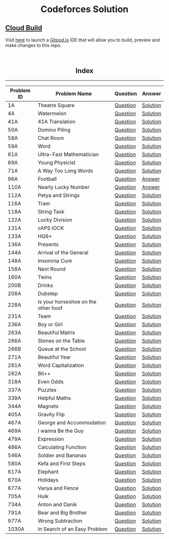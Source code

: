 
<h1 align=center>
 Codeforces Solution 
 </h1>



##  <u> Cloud Build </u>

Visit [here](https://gitpod.io/#https://github.com/FahimFBA/Codeforces-Solution) to launch a [Gitpod.io](https://gitpod.io) IDE that will allow you to build, preview and make changes to this repo.


<br>

<h2 align = "center">
Index
</h2>

<hr>







| Problem ID | Problem Name                        | Question                                                    | Answer                                                                                                                                 |
|------------|-------------------------------------|-------------------------------------------------------------|----------------------------------------------------------------------------------------------------------------------------------------|
| 1A         | Theatre Square                      | [Question](https://codeforces.com/problemset/problem/1/A)   | [Solution](https://github.com/FahimFBA/Codeforces-Solution/blob/main/1A%20Theatre%20Square/A.Theatre_Square.py)                        |
| 4A         | Watermelon                          | [Question](https://codeforces.com/problemset/problem/4/A)   | [Solution](https://github.com/FahimFBA/Codeforces-Solution/blob/main/4A%20Watermelon/Solve.c)                                          |
| 41A        | 41A Translation                     | [Question](https://codeforces.com/problemset/problem/41/A)  | [Solution](https://github.com/FahimFBA/Codeforces-Solution/blob/main/41A%20Translation/solve.py)                                       |
| 50A        | Domino Piling                       | [Question](https://codeforces.com/problemset/problem/50/A)  | [Solution](https://github.com/FahimFBA/Codeforces-Solution/blob/main/50A%20Domino%20Piling/solve.c)                                    |
| 58A        | Chat Room                           | [Question](https://codeforces.com/problemset/problem/58/A)  | [Solution](https://github.com/FahimFBA/Codeforces-Solution/blob/main/58A%20Chat%20Room/solve.c)                                        |
| 59A        | Word                                | [Question](https://codeforces.com/problemset/problem/59/A)  | [Solution](https://github.com/FahimFBA/Codeforces-Solution/blob/main/59A%20Word/A_Word.c)                                              |
| 61A        | Ultra-Fast Mathematician            | [Question](https://codeforces.com/problemset/problem/61/A)  | [Solution](https://github.com/FahimFBA/Codeforces-Solution/blob/main/61A%20Ultra-Fast%20Mathematician/solve.cpp)                       |
| 69A        | Young Physicist                     | [Question](https://codeforces.com/problemset/problem/69/A)  | [Solution](https://github.com/FahimFBA/Codeforces-Solution/blob/main/69A%20Young%20Physicist/solve.c)                                  |
| 71A        | A Way Too Long Words                | [Question](https://codeforces.com/problemset/problem/71/A)  | [Solution](https://github.com/FahimFBA/Codeforces-Solution/blob/main/71A%20Way%20Too%20Long%20Words/A_Way_too_long_words.c)            |
| 96A        | Football                            | [Question](https://codeforces.com/problemset/problem/96/A)  | [Answer](https://github.com/FahimFBA/Codeforces-Solution/blob/main/96A%20Football/solve.c)                                             |
| 110A       | Nearly Lucky Number                 | [Question](https://codeforces.com/problemset/problem/110/A) | [Answer](https://github.com/FahimFBA/Codeforces-Solution/blob/main/110A%20Nearly%20Lucky%20Number/solve.cpp)                           |
| 112A       | Petya and Strings                   | [Question](https://codeforces.com/problemset/problem/112/A) | [Solution](https://github.com/FahimFBA/Codeforces-Solution/blob/main/112A%20Petya%20and%20Strings/solve.py)                            |
| 116A       | Tram                                | [Question](https://codeforces.com/problemset/problem/116/A) | [Solution](https://github.com/FahimFBA/Codeforces-Solution/blob/main/116A%20Tram/solve.c)                                              |
| 118A       | String Task                         | [Question](https://codeforces.com/problemset/problem/118/A) | [Solution](https://github.com/FahimFBA/Codeforces-Solution/blob/main/118A%20String%20Task/solve.c)                                     |
| 122A       | Lucky Division                      | [Question](https://codeforces.com/problemset/problem/122/A) | [Solution](https://github.com/FahimFBA/Codeforces-Solution/blob/main/122A%20Lucky%20Division/solve.py)                                 |
| 131A       | cAPS lOCK                           | [Question](https://codeforces.com/problemset/problem/131/A) | [Solution](https://github.com/FahimFBA/Codeforces-Solution/blob/main/131A%20cAPS%20lOCK/solve.cpp)                                     |
| 133A       | HQ9+                                | [Question](https://codeforces.com/problemset/problem/133/A) | [Solution](https://github.com/FahimFBA/Codeforces-Solution/blob/main/133A%20HQ9%2B/solve.py)                                           |
| 136A       | Presents                            | [Question](https://codeforces.com/problemset/problem/136/A) | [Solution](https://github.com/FahimFBA/Codeforces-Solution/blob/main/136A%20Presents/solve.c)                                          |
| 144A       | Arrival of the General              | [Question](https://codeforces.com/problemset/problem/144/A) | [Solution](https://github.com/FahimFBA/Codeforces-Solution/blob/main/144A%20Arrival%20of%20the%20General/solve.cpp)                    |
| 148A       | Insomnia Cure                       | [Question](https://codeforces.com/contest/148/problem/A)    | [Solution](https://github.com/FahimFBA/Codeforces-Solution/blob/main/148A%20Insomnia%20Cure/solve.cpp)                                 |
| 158A       | Next Round                          | [Question](https://codeforces.com/problemset/problem/158/A) | [Solution](https://github.com/FahimFBA/Codeforces-Solution/blob/main/158A%20Next%20Round/A_Next_Round.c)                               |
| 160A       | Twins                               | [Question](https://codeforces.com/problemset/problem/160/A) | [Solution](https://github.com/FahimFBA/Codeforces-Solution/blob/main/160A%20Twins/solve.cpp)                                           |
| 200B       | Drinks                              | [Question](https://codeforces.com/problemset/problem/200/B) | [Solution](https://github.com/FahimFBA/Codeforces-Solution/blob/main/200B%20Drinks/solve.c)                                            |
| 208A       | Dubstep                             | [Question](https://codeforces.com/problemset/problem/208/A) | [Solution](https://github.com/FahimFBA/Codeforces-Solution/blob/main/208A%20Dubstep/solve.cpp)                                         |
| 228A       | Is your horseshoe on the other hoof | [Question](https://codeforces.com/problemset/problem/228/A) | [Solution](https://github.com/FahimFBA/Codeforces-Solution/blob/main/228A%20Is%20your%20horseshoe%20on%20the%20other%20hoof/solve.cpp) |
| 231A       | Team                                | [Question](https://codeforces.com/problemset/problem/231/A) | [Solution](https://github.com/FahimFBA/Codeforces-Solution/blob/main/231A%20Team/A_Team.c)                                             |
| 236A       | Boy or Girl                         | [Question](https://codeforces.com/problemset/problem/236/A) | [Solution](https://github.com/FahimFBA/Codeforces-Solution/blob/main/236A%20Boy%20or%20Girl/A_Boy_Or_Girl.py)                          |
| 263A       | Beautiful Matrix                    | [Question](https://codeforces.com/problemset/problem/263/A) | [Solution](https://github.com/FahimFBA/Codeforces-Solution/blob/main/263A%20Beautiful%20Matrix/Beautiful_Matrix.cpp)                   |
| 266A       | Stones on the Table                 | [Question](https://codeforces.com/problemset/problem/266/A) | [Solution](https://github.com/FahimFBA/Codeforces-Solution/blob/main/266A%20Stones%20on%20the%20Table/solve.c)                         |
| 266B       | Queue at the School                 | [Question](https://codeforces.com/problemset/problem/266/B) | [Solution](https://github.com/FahimFBA/Codeforces-Solution/blob/main/266B%20Queue%20at%20the%20School/solve.cpp)                       |
| 271A       | Beautiful Year                      | [Question](https://codeforces.com/problemset/problem/271/A) | [Solution](https://github.com/FahimFBA/Codeforces-Solution/blob/main/271A%20Beautiful%20Year/A_Beautiful_Year.c)                       |
| 281A       | Word Capitalization                 | [Question](https://codeforces.com/problemset/problem/281/A) | [Solution](https://github.com/FahimFBA/Codeforces-Solution/tree/main/281A%20Word%20Capitalization)                                     |
| 282A       | Bit++                               | [Question](https://codeforces.com/problemset/problem/282/A) | [Solution](https://github.com/FahimFBA/Codeforces-Solution/blob/main/282A%20Bit%2B%2B/solve.c)                                         |
| 318A       | Even Odds                           | [Question](https://codeforces.com/problemset/problem/318/A) | [Solution](https://github.com/FahimFBA/Codeforces-Solution/blob/main/318A%20Even%20Odds/solve.cpp)                                     |
| 337A       | Puzzles                             | [Question](https://codeforces.com/problemset/problem/337/A) | [Solution](https://github.com/FahimFBA/Codeforces-Solution/blob/main/337A%20Puzzles/solve.cpp)                                         |
| 339A       | Helpful Maths                       | [Question](https://codeforces.com/problemset/problem/339/A) | [Solution](https://github.com/FahimFBA/Codeforces-Solution/blob/main/339A%20Helpful%20Maths/solve.py)                                  |
| 344A       | Magnets                             | [Question](https://codeforces.com/problemset/problem/344/A) | [Solution](https://github.com/FahimFBA/Codeforces-Solution/blob/main/344A%20Magnets/solve.cpp)                                         |
| 405A       | Gravity Flip                        | [Question](https://codeforces.com/problemset/problem/405/A) | [Solution](https://github.com/FahimFBA/Codeforces-Solution/blob/main/405A%20Gravity%20Flip/solve.cpp)                                  |
| 467A       | George and Accommodation            | [Question](https://codeforces.com/problemset/problem/467/A) | [Solution](https://github.com/FahimFBA/Codeforces-Solution/blob/main/467A%20George%20and%20Accommodation/solve.cpp)                    |
| 469A       | I wanna Be the Guy                  | [Question](https://codeforces.com/problemset/problem/469/A) | [Solution](https://github.com/FahimFBA/Codeforces-Solution/blob/main/469A%20I%20wanna%20Be%20the%20Guy/solve.cpp)                      |
| 479A       | Expression                          | [Question](https://codeforces.com/problemset/problem/479/A) | [Solution](https://github.com/FahimFBA/Codeforces-Solution/blob/main/479A%20Expression/solve.cpp)                                      |
| 486A       | Calculating Function                | [Question](https://codeforces.com/problemset/problem/486/A) | [Solution](https://github.com/FahimFBA/Codeforces-Solution/blob/main/486A%20Calculating%20Function/solve.cpp)                          |
| 546A       | Soldier and Bananas                 | [Question](https://codeforces.com/problemset/problem/546/A) | [Solution](https://github.com/FahimFBA/Codeforces-Solution/blob/main/546A%20Soldier%20and%20Bananas/solve.cpp)                         |
| 580A       | Kefa and First Steps                | [Question](https://codeforces.com/problemset/problem/580/A) | [Solution](https://github.com/FahimFBA/Codeforces-Solution/blob/main/580A%20Kefa%20and%20First%20Steps/solve.cpp)                      |
| 617A       | Elephant                            | [Question](https://codeforces.com/problemset/problem/617/A) | [Solution](https://github.com/FahimFBA/Codeforces-Solution/blob/main/617A%20Elephant/solve.c)                                          |
| 670A       | Holidays                            | [Question](https://codeforces.com/problemset/problem/670/A) | [Solution](https://github.com/FahimFBA/Codeforces-Solution/blob/main/670A%20Holidays/A_Holidays.c)                                     |
| 677A       | Vanya and Fence                     | [Question](https://codeforces.com/contest/677/problem/A)    | [Solution](https://github.com/FahimFBA/Codeforces-Solution/blob/main/677A%20Vanya%20and%20Fence/solve.cpp)                             |
| 705A       | Hulk                                | [Question](https://codeforces.com/contest/705/problem/A)    | [Solution](https://github.com/FahimFBA/Codeforces-Solution/blob/main/705A%20Hulk/solve.c)                                              |
| 734A       | Anton and Danik                     | [Question](https://codeforces.com/contest/734/problem/A)    | [Solution](https://github.com/FahimFBA/Codeforces-Solution/blob/main/734A%20Anton%20and%20Danik/solve.cpp)                             |
| 791A       | Bear and Big Brother                | [Question](https://codeforces.com/problemset/problem/791/A) | [Solution](https://github.com/FahimFBA/Codeforces-Solution/blob/main/791A%20Bear%20and%20Big%20Brother/solve.c)                        |
| 977A       | Wrong Subtraction                   | [Question](https://codeforces.com/problemset/problem/977/A) | [Solution](https://github.com/FahimFBA/Codeforces-Solution/blob/main/977A%20Wrong%20Subtraction/solve.c)                               |
| 1030A      | In Search of an Easy Problem        | [Question](https://codeforces.com/contest/1030/problem/A)   | [Solution](https://github.com/FahimFBA/Codeforces-Solution/blob/main/1030A%20In%20Search%20of%20an%20Easy%20Problem/solve.cpp)         |































